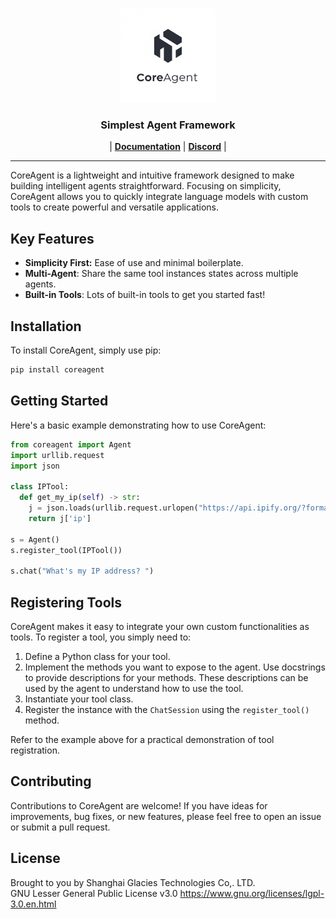 <p align="center">
  <picture>
    <img alt="CoreAgent" src="https://raw.githubusercontent.com/CoreAgent-Project/CoreAgent/main/assets/coreagent.png" width=30%>
  </picture>
</p>

<h3 align="center">
Simplest Agent Framework
</h3>

<p align="center">
| <a href="https://github.com/CoreAgent-Project/CoreAgent/blob/main/coreagent/docs/Documentation.md"><b>Documentation</b></a> | <a href="https://discord.gg/Hytrg9UXgU"><b>Discord</b></a> |
</p>

----

CoreAgent is a lightweight and intuitive framework designed to make building intelligent agents straightforward. Focusing on simplicity, CoreAgent allows you to quickly integrate language models with custom tools to create powerful and versatile applications. 

## Key Features

* **Simplicity First:** Ease of use and minimal boilerplate.
* **Multi-Agent**: Share the same tool instances states across multiple agents.
* **Built-in Tools**: Lots of built-in tools to get you started fast! 

## Installation

To install CoreAgent, simply use pip:

```bash
pip install coreagent
````

## Getting Started

Here's a basic example demonstrating how to use CoreAgent:

```python
from coreagent import Agent
import urllib.request
import json

class IPTool:
  def get_my_ip(self) -> str:
    j = json.loads(urllib.request.urlopen("https://api.ipify.org/?format=json").read().decode())
    return j['ip']

s = Agent()
s.register_tool(IPTool())

s.chat("What's my IP address? ")
```

## Registering Tools

CoreAgent makes it easy to integrate your own custom functionalities as tools. To register a tool, you simply need to:

1.  Define a Python class for your tool.
2.  Implement the methods you want to expose to the agent. Use docstrings to provide descriptions for your methods. These descriptions can be used by the agent to understand how to use the tool.
3.  Instantiate your tool class.
4.  Register the instance with the `ChatSession` using the `register_tool()` method.

Refer to the example above for a practical demonstration of tool registration.

## Contributing

Contributions to CoreAgent are welcome! If you have ideas for improvements, bug fixes, or new features, please feel free to open an issue or submit a pull request.

## License
Brought to you by Shanghai Glacies Technologies Co,. LTD. <br />
GNU Lesser General Public License v3.0
https://www.gnu.org/licenses/lgpl-3.0.en.html

